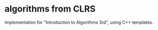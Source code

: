 algorithms from CLRS
====================

Implementation for  "Introduction to Algorithms 3rd", using C++ templates.
